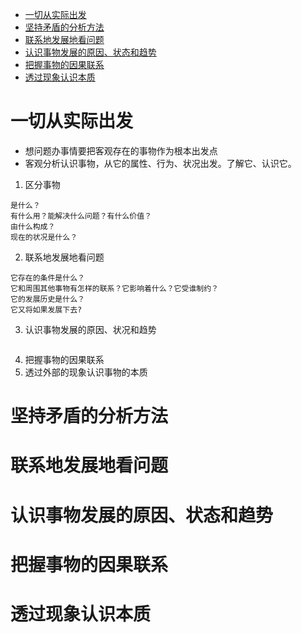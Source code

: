 * [一切从实际出发](#一切从实际出发)
* [坚持矛盾的分析方法](#坚持矛盾的分析方法)
* [联系地发展地看问题](#联系地发展地看问题)
* [认识事物发展的原因、状态和趋势](#认识事物发展的原因状态和趋势)
* [把握事物的因果联系](#把握事物的因果联系)
* [透过现象认识本质](#透过现象认识本质)

# 一切从实际出发
- 想问题办事情要把客观存在的事物作为根本出发点
- 客观分析认识事物，从它的属性、行为、状况出发。了解它、认识它。

1. 区分事物
```
是什么？
有什么用？能解决什么问题？有什么价值？
由什么构成？
现在的状况是什么？
```
2. 联系地发展地看问题
```
它存在的条件是什么？
它和周围其他事物有怎样的联系？它影响着什么？它受谁制约？
它的发展历史是什么？
它又将如果发展下去?
```
3. 认识事物发展的原因、状况和趋势
```

```
4. 把握事物的因果联系
5. 透过外部的现象认识事物的本质
# 坚持矛盾的分析方法
# 联系地发展地看问题
# 认识事物发展的原因、状态和趋势
# 把握事物的因果联系
# 透过现象认识本质
